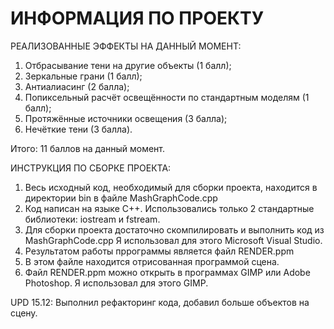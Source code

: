 # ИНФОРМАЦИЯ ПО ПРОЕКТУ

РЕАЛИЗОВАННЫЕ ЭФФЕКТЫ НА ДАННЫЙ МОМЕНТ:
1) Отбрасывание тени на другие объекты (1 балл);
2) Зеркальные грани (1 балл);
3) Антиалиасинг (2 балла);
4) Попиксельный расчёт освещённости по стандартным моделям (1 балл);
5) Протяжённые источники освещения (3 балла);
6) Нечёткие тени (3 балла).

Итого: 11 баллов на данный момент.

ИНСТРУКЦИЯ ПО СБОРКЕ ПРОЕКТА:
1) Весь исходный код, необходимый для сборки проекта, находится в директории bin в файле MashGraphCode.cpp
2) Код написан на языке С++. Использовались только 2 стандартные библиотеки: iostream и fstream.
3) Для сборки проекта достаточно скомпилировать и выполнить код из MashGraphCode.cpp
   Я использовал для этого Microsoft Visual Studio.
4) Результатом работы пррограммы является файл RENDER.ppm  
5) В этом файле находится отрисованная программой сцена.
6) Файл RENDER.ppm можно открыть в программах GIMP или Adobe Photoshop.
   Я использовал для этого GIMP.

UPD 15.12: Выполнил рефакторинг кода, добавил больше объектов на сцену.
